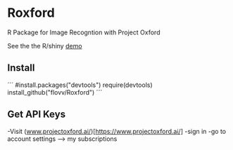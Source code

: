 # Roxford
R Package for Image Recogntion with Project Oxford

See the the R/shiny [demo](https://flovv.shinyapps.io/image-shiny)


## Install
´´´
#install.packages("devtools")
require(devtools)
install_github("flovv/Roxford")
´´´

## Get API Keys
-Visit (www.projectoxford.ai/)[https://www.projectoxford.ai/]
-sign in
-go to account settings --> my subscriptions

